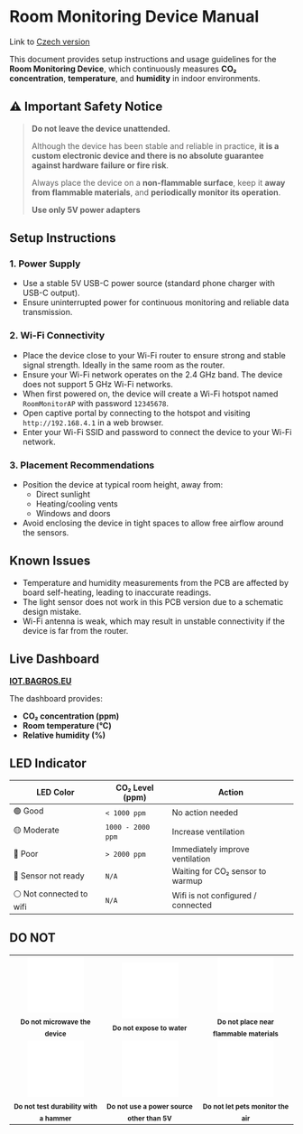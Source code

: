 # Room Monitoring Device Manual

Link to [Czech version](manual_cz.md)

This document provides setup instructions and usage guidelines for the **Room Monitoring Device**, which continuously measures **CO₂ concentration**, **temperature**, and **humidity** in indoor environments.

## ⚠️ Important Safety Notice

> **Do not leave the device unattended.**
>
> Although the device has been stable and reliable in practice, **it is a custom electronic device and there is no absolute guarantee against hardware failure or fire risk**.
>
> Always place the device on a **non-flammable surface**, keep it **away from flammable materials**, and **periodically monitor its operation**.
>
> **Use only 5V power adapters**

## Setup Instructions

### 1. Power Supply

- Use a stable 5V USB-C power source (standard phone charger with USB-C output).
- Ensure uninterrupted power for continuous monitoring and reliable data transmission.

### 2. Wi-Fi Connectivity

- Place the device close to your Wi-Fi router to ensure strong and stable signal strength. Ideally in the same room as the router.
- Ensure your Wi-Fi network operates on the 2.4 GHz band. The device does not support 5 GHz Wi-Fi networks.
- When first powered on, the device will create a Wi-Fi hotspot named `RoomMonitorAP` with password `12345678`.
- Open captive portal by connecting to the hotspot and visiting `http://192.168.4.1` in a web browser.
- Enter your Wi-Fi SSID and password to connect the device to your Wi-Fi network.

### 3. Placement Recommendations

- Position the device at typical room height, away from:
  - Direct sunlight
  - Heating/cooling vents
  - Windows and doors
- Avoid enclosing the device in tight spaces to allow free airflow around the sensors.

## Known Issues

- Temperature and humidity measurements from the PCB are affected by board self-heating, leading to inaccurate readings.
- The light sensor does not work in this PCB version due to a schematic design mistake.
- Wi-Fi antenna is weak, which may result in unstable connectivity if the device is far from the router.

## Live Dashboard

[**IOT.BAGROS.EU**](https://iot.bagros.eu/d/be7hw0wxuy1vkc/co2?orgId=1&from=now-3h&to=now&timezone=browser&kiosk)

The dashboard provides:

- **CO₂ concentration (ppm)**
- **Room temperature (°C)**
- **Relative humidity (%)**

## LED Indicator

| LED Color                | CO₂ Level (ppm)   | Action                             |
| ------------------------ | ----------------- | ---------------------------------- |
| 🟢 Good                  | `< 1000 ppm`      | No action needed                   |
| 🟡 Moderate              | `1000 - 2000 ppm` | Increase ventilation               |
| 🔴 Poor                  | `> 2000 ppm`      | Immediately improve ventilation    |
| 🔵 Sensor not ready      | `N/A`             | Waiting for CO₂ sensor to warmup   |
| ⚪ Not connected to wifi | `N/A`             | Wifi is not configured / connected |

## DO NOT

<!-- prettier-ignore-start -->
<!-- markdownlint-disable -->
<table>
    <tr>
        <td align="center">
            <img src="https://raw.githubusercontent.com/LosBagros/room-monitoring-device/refs/heads/main/img/icons/microwave-off.svg" width="100px;" alt="Microwave icon" />
            <br />
            <sub><b>Do not microwave the device</b></sub>
        </td>
        <td align="center">
            <img src="https://raw.githubusercontent.com/LosBagros/room-monitoring-device/refs/heads/main/img/icons/bucket-droplet.svg" width="100px;" alt="Water icon" />
            <br />
            <sub><b>Do not expose to water</b></sub>
        </td>
        <td align="center">
            <img src="https://raw.githubusercontent.com/LosBagros/room-monitoring-device/refs/heads/main/img/icons/flame.svg" width="100px;" alt="Flammable icon" />
            <br />
            <sub><b>Do not place near flammable materials</b></sub>
        </td>
    </tr>
    <tr>
        <td align="center">
            <img src="https://raw.githubusercontent.com/LosBagros/room-monitoring-device/refs/heads/main/img/icons/gavel.svg" width="100px;" alt="Hammer" />
            <br />
            <sub><b>Do not test durability with a hammer</b></sub>
        </td>
        <td align="center">
            <img src="https://raw.githubusercontent.com/LosBagros/room-monitoring-device/refs/heads/main/img/icons/bolt.svg" width="100px;" alt="Power icon" />
            <br />
            <sub><b>Do not use a power source other than 5V</b></sub>
        </td>
        <td align="center">
            <img src="https://raw.githubusercontent.com/LosBagros/room-monitoring-device/refs/heads/main/img/icons/paw-off.svg" width="100px;" alt="Power icon" />
            <br />
            <sub><b>Do not let pets monitor the air	</b></sub>
        </td>
    </tr>
</table>
<!-- markdownlint-restore -->
<!-- prettier-ignore-end -->
